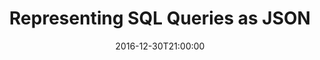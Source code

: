 ---
title: Representing SQL Queries as JSON
slug: sql-queries-json
summary: >
  Quite regularly, I come across the need to represent database queries
  in JSON in a relatively secure manner.
date: 2016-12-30T21:00:00
tags:
  - software
---